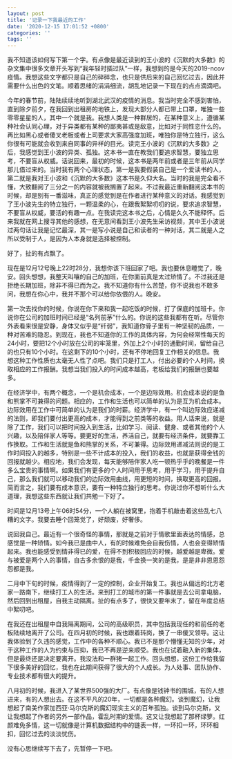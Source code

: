 ```yaml
---
layout: post
title: '记录一下我最近的工作'
date: '2020-12-15 17:01:52 +0800'
categories: ''
tags: ''
---
```


我不知道该如何写下第一个字。有点像是最近读到的王小波的《沉默的大多数》的杂文集中很多文章开头写到“我年轻时插过队”一样，我想到的是今天的2019-ncov疫情。我想这些文字都只是自己的碎碎念，也只是供后来的自己回忆过去，因此并需要什么出色的文笔。顺着思绪的涓涓细流，胡乱地记录一下现在的点点滴滴吧。

今年的春节前，陆陆续续地听到湖北武汉的疫情的消息。我当时完全不感到害怕，直到除夕前夕，在我回到出租房的地铁上，发现大部分人都已带上口罩，唯独一些零零星星的人，其中一个就是我。我想人类是一种群居的，在某种意义上，遵循某种社会认同心理，对于异类都有某种的鄙夷甚或是敌意，比如对于同性恋什么的。再比如黑心或者傻叉老板或者上司要求大家高强度加班，唯独你是特立独行，这么你很有可能就会收到来自同事的异样的目光。读完王小波的《沉默的大多数》之后，我感觉到王小波的异类、孤独。这本书一直在教我们要追求智慧，要独立思考，不要盲从权威。话说回来，最初的时候，这本书是两年前或者是三年前从同学那儿借过来的。当时我有两个心理状态，第一是我要假装自己是一个爱读书的人，第二就是我对王小波和《沉默的大多数》这本书是久仰大名。当时的我是完全看不懂，大致翻阅了三分之一的内容就被我搁置了起来。不过我最近重新翻阅这本书的时候，却是别有一番滋味，真正的感觉到是在作者进行某种意义的对话。我感觉到了王小波先生的特立独行，一颗温柔的心，在跟我絮絮叨叨的说，要求追求智慧，不要盲从权威，要活的有趣一点。在我读完这本书之后，心情是久久不能释怀。后来我就在网上搜寻其他的感想，在无意间看到王小波先生采访视频，其中王小波说过两句话让我是记忆最深，其一是写小说是自己和读者的一种对话，其二就是人之所以受制于人，是因为人本身就是选择被控制。

好了，扯的有点飘了。

现在是12月12号晚上22时28分，我想你该下班回家了吧。我也要休息睡觉了，晚安。回头想想，我整天叫嚷的自己的加班，在你面前真是太过矫情了。不过我还是拒绝长期加班，除非不得已而为之。我不知道你有什么苦楚，你不说我也不敢多问，我想在你心中，我并不那个可以给你依偎的人。晚安。

第一次去找你的时候，你说在你下来和我一起吃饭的时候，打了保底的加班卡。你说你在公司的加班时间已经是“名列前茅”什么的。你说的这些我都有在听。尽管你外表看来很是安静，身体又似乎是“纤弱”，我知道你骨子里有一种坚韧的品质，一种对苦难的隐忍。到现在，我也不知道你的工作的具体内容，为何会经常性每天的24小时，要把12个小时放在公司的牢笼里，外加上2个小时的通勤时间，留给自己的也只有10个小时。在这剩下的10个小时，还有不停地回复工作相关的信息。我想这种工作性质也太毫无人性了点吧。我们只是打工人，付出必要的个人时间，换取相应的工作报酬。我想当我们投入的时间成本越高，老板给我们的报酬也要越多。

在经济学中，有两个概念，一个是机会成本，一个是边际效用。机会成本说的是鱼和熊掌不可兼得的问题。相应的，工作和生活也可以简单的认为是互为机会成本。边际效用在工作中可简单的认为是我们的时薪。经济学中，有一个叫边际效应递减的法则，即我们要付出更高的成本，才能得到之前类等的收益。用人话来说，就是除了工作，我们可以把时间投入到生活，比如学习、阅读、健身、或者其他的个人兴趣，以及陪伴家人等等。要更好的生活，养活自己，就要有经济条件，就要靠工作换取。工作和生活就是鱼和熊掌的关系，不可兼得。边际效用递减法则说的是工作时间投入的越多，特别是一些不计成本的投入，我们的收益，也就是获得金钱的回报就越少。相应地，我们会发现，每天能够陪伴家人吃一顿热乎乎的晚餐是一件多么宝贵的事情啊。如果我们有更多的个人时间用于思考，用于学习，用于提升自己，那么我们就可以移动我们的边际效用曲线，用更短的时间，换取更高的回报。简而言之，我们要有成本意识，要有一种特立独行的思考。你说过你不想听什么大道理，我想这些东西就让我们共勉一下好了。

时间是12月13号上午06时54分，一个人躺在被窝里，抱着手机敲击着这些乱七八糟的文字。我要去睡个回笼觉了，好颓废，好奢侈。

说回我自己。最近有一个很奇怪的事情，那就是之前对于情歌里面表达的情感，总感觉是一种矫情。如今我已是曲中人，有的时候难免会自我伤情，人也会变得矫情起来。我也能感受到情非得已的爱，在得不到积极回应的时候，越爱越是卑微。爱与被爱是两个人的事情，自古多余恨的是我，千金换一笑的是我，是是非非恩恩怨怨都是我。

二月中下旬的时候，疫情得到了一定的控制，企业开始复工。我也从偏远的北方老家一路南下，继续打工人的生活。来到打工的城市的第一件事就是去公司拿电脑，然后回到出租屋，自我主动隔离。扯的有点多了，很快又要年末了，留在年度总结中絮叨吧。

在我还在出租屋中自我隔离期间，公司的高级职员，其中包括我现任的和前任的老板陆续地离开了公司。在四月初的时候，我也跟着转岗，换了一串傻叉领导。这让我体验到了久违的感觉，工作中的各种不顺心。我已不是那个懵懂无知的少年，对于这种工作的人为约束与压抑，我已不再是逆来顺受。我也在试着融入新的集体，但是最终还是决定要离开。我没法和一群猪一起工作。回头想想，这份工作给我留下很多美好的回忆，我也在此期间获得了很大的个人成长。为人处事、团队协作、专业技术都有很大的提升。

八月初的时候，我进入了某世界500强的大厂。有点像是钱钟书的围城，有的人想进来，有的人想出去。在这不平凡的20年，一切都是各种魔幻。谈到魔幻，让我想起了南美作家加西亚·马尔克斯的魔幻现实主义的百年孤独。谈到马尔克斯，又让我想起了作者的另外一部作品，霍乱时期的爱情。这又让我想起了那杯绿箩。红颜难免多情，这一切就像是计算机数据结构中的链表一样，一环扣一环，环环相扣，回忆过去的淡淡忧伤。

没有心思继续写下去了，先暂停一下吧。

